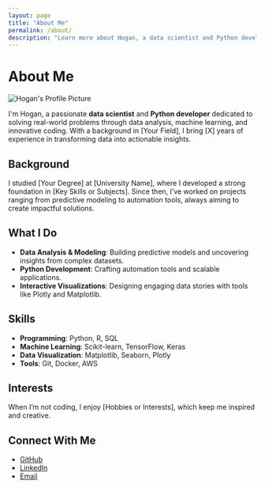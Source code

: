 ```yaml
---
layout: page
title: "About Me"
permalink: /about/
description: "Learn more about Hogan, a data scientist and Python developer passionate about solving real-world problems."
---
```


# About Me

![Hogan's Profile Picture](/assets/images/profile.jpg)

I'm Hogan, a passionate **data scientist** and **Python developer** dedicated to solving real-world problems through data analysis, machine learning, and innovative coding. With a background in [Your Field], I bring [X] years of experience in transforming data into actionable insights.

## Background
I studied [Your Degree] at [University Name], where I developed a strong foundation in [Key Skills or Subjects]. Since then, I’ve worked on projects ranging from predictive modeling to automation tools, always aiming to create impactful solutions.

## What I Do
- **Data Analysis & Modeling**: Building predictive models and uncovering insights from complex datasets.
- **Python Development**: Crafting automation tools and scalable applications.
- **Interactive Visualizations**: Designing engaging data stories with tools like Plotly and Matplotlib.

## Skills
- **Programming**: Python, R, SQL
- **Machine Learning**: Scikit-learn, TensorFlow, Keras
- **Data Visualization**: Matplotlib, Seaborn, Plotly
- **Tools**: Git, Docker, AWS

## Interests
When I’m not coding, I enjoy [Hobbies or Interests], which keep me inspired and creative.

## Connect With Me
- [GitHub](https://github.com/ds-oliver)
- [LinkedIn](https://linkedin.com/in/yourprofile)
- [Email](mailto:hmarhoefer@gmail.com)
